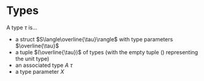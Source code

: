 # Types

A type $\tau$ is...

- a struct $S\langle\overline{\tau}\rangle$ with type parameters $\overline{\tau}$
- a tuple $(\overline{\tau})$ of types (with the empty tuple $()$ representing the unit type)
- an associated type $A\:\tau$
- a type parameter $X$
